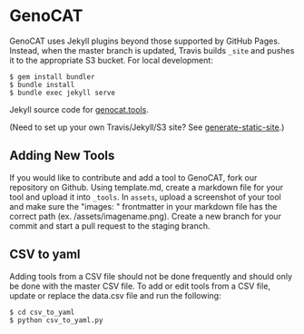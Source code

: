# GenoCAT

GenoCAT uses Jekyll plugins beyond those supported by GitHub Pages.
Instead, when the master branch is updated, Travis builds `_site` and pushes it
to the appropriate S3 bucket. For local development:

```
$ gem install bundler
$ bundle install
$ bundle exec jekyll serve
```
Jekyll source code for [genocat.tools](http://genocat.tools/). 

(Need to set up your own Travis/Jekyll/S3 site? See [generate-static-site](https://github.com/hms-dbmi/generate-static-site).)

## Adding New Tools

If you would like to contribute and add a tool to GenoCAT, fork our repository on Github. Using template.md, create a markdown file for your tool and upload it into `_tools`. In `assets`, upload a screenshot of your tool and make sure the "images: " frontmatter in your markdown file has the correct path (ex. /assets/imagename.png). Create a new branch for your commit and start a pull request to the staging branch.

## CSV to yaml

Adding tools from a CSV file should not be done frequently and should only be done with the master CSV file. To add or edit tools from a CSV file, update or replace the data.csv file and run the following:
```
$ cd csv_to_yaml
$ python csv_to_yaml.py
```